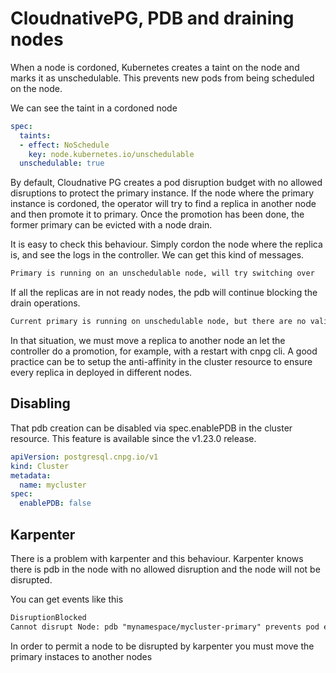 # CloudnativePG, PDB and draining nodes

When a node is cordoned, Kubernetes creates a taint on the node and marks it as unschedulable. This prevents new pods from being scheduled on the node.

We can see the taint in a cordoned node

```yaml
spec:
  taints:
  - effect: NoSchedule
    key: node.kubernetes.io/unschedulable
  unschedulable: true
```

By default, Cloudnative PG creates a pod disruption budget with no allowed disruptions to protect the primary instance. If the node where the primary instance is cordoned, the operator will try to find a replica in another node and then promote it to primary. Once the promotion has been done, the former primary can be evicted with a node drain.

It is easy to check this behaviour. Simply cordon the node where the replica is, and see the logs in the controller. We can get this kind of messages.

```txt
Primary is running on an unschedulable node, will try switching over
```

If all the replicas are in not ready nodes, the pdb will continue blocking the drain operations.

```txt
Current primary is running on unschedulable node, but there are no valid candidates
```

In that situation, we must move a replica to another node an let the controller do a promotion, for example, with a restart with cnpg cli. A good practice can be to setup the anti-affinity in the cluster resource to ensure every replica in deployed in different nodes.

## Disabling

That pdb creation can be disabled via spec.enablePDB in the cluster resource. This feature is available since the v1.23.0 release.

```yaml
apiVersion: postgresql.cnpg.io/v1
kind: Cluster
metadata:
  name: mycluster
spec:
  enablePDB: false
```

## Karpenter

There is a problem with karpenter and this behaviour. Karpenter knows there is pdb in the node with no allowed disruption and the node will not be disrupted.

You can get events like this

```txt
DisruptionBlocked
Cannot disrupt Node: pdb "mynamespace/mycluster-primary" prevents pod evictions
```

In order to permit a node to be disrupted by karpenter you must move the primary instaces to another nodes
